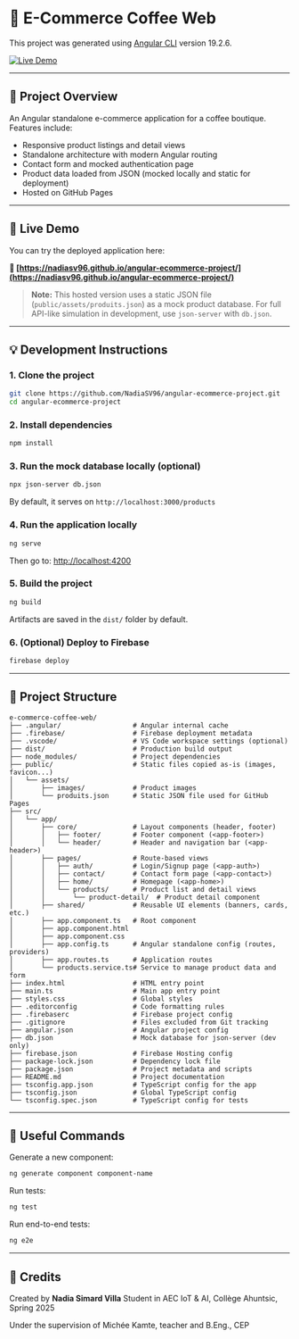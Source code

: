 # 🍵 E-Commerce Coffee Web

This project was generated using [Angular CLI](https://github.com/angular/angular-cli) version 19.2.6.

[![Live Demo](https://img.shields.io/badge/🚀%20Live%20Demo-Click%20Here-green?style=for-the-badge)](https://nadiasv96.github.io/angular-ecommerce-project/)

---

## 📅 Project Overview

An Angular standalone e-commerce application for a coffee boutique. Features include:

* Responsive product listings and detail views
* Standalone architecture with modern Angular routing
* Contact form and mocked authentication page
* Product data loaded from JSON (mocked locally and static for deployment)
* Hosted on GitHub Pages

---

## 🚀 Live Demo

You can try the deployed application here:

**🔗 [https://nadiasv96.github.io/angular-ecommerce-project/](https://nadiasv96.github.io/angular-ecommerce-project/)**

> **Note:** This hosted version uses a static JSON file (`public/assets/produits.json`) as a mock product database.
> For full API-like simulation in development, use `json-server` with `db.json`.

---

## 💡 Development Instructions

### 1. Clone the project

```bash
git clone https://github.com/NadiaSV96/angular-ecommerce-project.git
cd angular-ecommerce-project
```

### 2. Install dependencies

```bash
npm install
```

### 3. Run the mock database locally (optional)

```bash
npx json-server db.json
```

By default, it serves on `http://localhost:3000/products`

### 4. Run the application locally

```bash
ng serve
```

Then go to: [http://localhost:4200](http://localhost:4200)

### 5. Build the project

```bash
ng build
```

Artifacts are saved in the `dist/` folder by default.

### 6. (Optional) Deploy to Firebase

```bash
firebase deploy
```

---

## 📂 Project Structure

```
e-commerce-coffee-web/
├── .angular/                  # Angular internal cache
├── .firebase/                 # Firebase deployment metadata
├── .vscode/                   # VS Code workspace settings (optional)
├── dist/                      # Production build output
├── node_modules/              # Project dependencies
├── public/                    # Static files copied as-is (images, favicon...)
│   └── assets/
│       ├── images/            # Product images
│       └── produits.json      # Static JSON file used for GitHub Pages
├── src/
│   └── app/
│       ├── core/              # Layout components (header, footer)
│       │   ├── footer/        # Footer component (<app-footer>)
│       │   └── header/        # Header and navigation bar (<app-header>)
│       ├── pages/             # Route-based views
│       │   ├── auth/          # Login/Signup page (<app-auth>)
│       │   ├── contact/       # Contact form page (<app-contact>)
│       │   ├── home/          # Homepage (<app-home>)
│       │   └── products/      # Product list and detail views
│       │       └── product-detail/  # Product detail component
│       ├── shared/            # Reusable UI elements (banners, cards, etc.)
│       ├── app.component.ts   # Root component
│       ├── app.component.html
│       ├── app.component.css
│       ├── app.config.ts      # Angular standalone config (routes, providers)
│       ├── app.routes.ts      # Application routes
│       └── products.service.ts# Service to manage product data and form
├── index.html                 # HTML entry point
├── main.ts                    # Main app entry point
├── styles.css                 # Global styles
├── .editorconfig              # Code formatting rules
├── .firebaserc                # Firebase project config
├── .gitignore                 # Files excluded from Git tracking
├── angular.json               # Angular project config
├── db.json                    # Mock database for json-server (dev only)
├── firebase.json              # Firebase Hosting config
├── package-lock.json          # Dependency lock file
├── package.json               # Project metadata and scripts
├── README.md                  # Project documentation
├── tsconfig.app.json          # TypeScript config for the app
├── tsconfig.json              # Global TypeScript config
└── tsconfig.spec.json         # TypeScript config for tests
```

---

## 🔧 Useful Commands

Generate a new component:

```bash
ng generate component component-name
```

Run tests:

```bash
ng test
```

Run end-to-end tests:

```bash
ng e2e
```

---

## 📄 Credits

Created by **Nadia Simard Villa**
Student in AEC IoT & AI, Collège Ahuntsic, Spring 2025

Under the supervision of Michée Kamte, teacher and B.Eng., CEP


